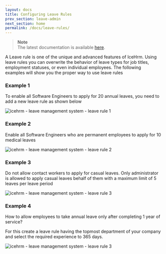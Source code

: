 ```yaml
---
layout: docs
title: Configuring Leave Rules
prev_section: leave-admin
next_section: home
permalink: /docs/leave-rules/
---
```


> **Note**  
The latest documentation is available [here](https://icehrm.com/explore/docs-category/leave-management/).  

A Leave rule is one of the unique and advanced features of IceHrm. Using leave rules you can overwrite the behavior of leave types for job titles, employment statuses, or even individual employees. The following examples will show you the proper way to use leave rules

### Example 1

<div class="note info">
  <p>
  To enable all Software Engineers to apply for 20 annual leaves, you need to add a new leave rule as shown below
  </p>
</div>

![icehrm - leave management system - leave rule 1](https://icehrm.com/explore/wp-content/uploads/2022/09/Untitled-900-%C3%97-900px.png)

### Example 2

<div class="note info">
  <p>
  Enable all Software Engineers who are permanent employees to apply for 10 medical leaves
  </p>
</div>

![icehrm - leave management system - leave rule 2](https://icehrm.com/explore/wp-content/uploads/2022/09/Untitled-900-%C3%97-900px-1.png)

### Example 3

<div class="note info">
  <p>
  Do not allow contact workers to apply for casual leaves. Only administrator is allowed to apply casual leaves behalf of them with a maximum limit of 5 leaves per leave period
  </p>
</div>

![icehrm - leave management system - leave rule 3](https://icehrm.com/explore/wp-content/uploads/2022/09/Untitled-900-%C3%97-900px-2.png)

### Example 4

<div class="note info">
  <p>
  How to allow employees to take annual leave only after completing 1 year of service?

For this create a leave rule having the topmost department of your company and select the required experience to 365 days.
  </p>
</div>

![icehrm - leave management system - leave rule 3](https://icehrm.com/explore/wp-content/uploads/2022/09/Untitled-900-%C3%97-900px-3.png)